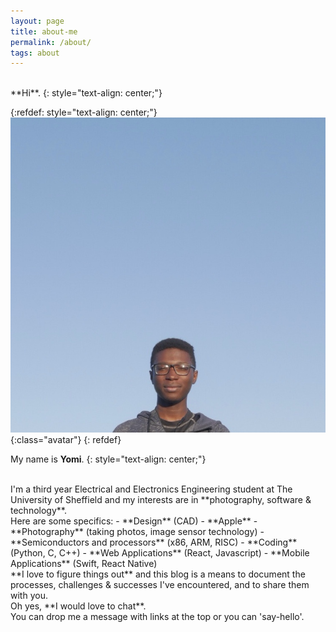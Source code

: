 ```yaml
---
layout: page
title: about-me
permalink: /about/
tags: about
---
```


<br>
**Hi**.
{: style="text-align: center;"}

{:refdef: style="text-align: center;"}
![](/_img/about/me_yomi.jpg){:class="avatar"}
{: refdef}

My name is **Yomi**.
{: style="text-align: center;"}

<br>
I'm a third year Electrical and Electronics Engineering student at The University of Sheffield and my interests are in **photography, software & technology**.

<br>
Here are some specifics:
- **Design** (CAD)
- **Apple**
- **Photography** (taking photos, image sensor technology)
- **Semiconductors and processors** (x86, ARM, RISC)
- **Coding** (Python, C, C++)
- **Web Applications** (React, Javascript)
- **Mobile Applications** (Swift, React Native)

<br>
**I love to figure things out** and this blog is a means to document the processes, challenges & successes I've encountered, and to share them with you.

<br>
Oh yes, **I would love to chat**.<br>
You can drop me a message with links at the top or you can 'say-hello'.